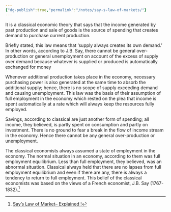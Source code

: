 ```yaml
---
{"dg-publish":true,"permalink":"/notes/say-s-law-of-markets/"}
---
```



It is a classical economic theory that says that the income generated by past production and sale of goods is the source of spending that creates demand to purchase current production.

Briefly stated, this law means that ‘supply always creates its own demand.’ In other words, according to J.B. Say, there cannot be general over­production or general unemployment on account of the excess of supply over demand because whatever is supplied or produced is automatically exchanged for money

Whenever additional production takes place in the economy, necessary purchasing power is also generated at the same time to absorb the additional supply; hence, there is no scope of supply exceeding demand and causing unemployment. This law was the basis of their assumption of full employment in the economy which rested on the plea that income is spent automatically at a rate which will always keep the resources fully employed.

Savings, according to classical are just another form of spending; all income, they believed, is partly spent on consumption and partly on investment. There is no ground to fear a break in the flow of income stream in the economy. Hence there cannot be any general over-production or unemployment.

The classical economists always assumed a state of employment in the economy. The normal situation in an economy, according to them was full employment equilibrium. Less than full employment, they believed, was an abnormal situation. Classical always held that there are no lapses from full employment equilibrium and even if there are any, there is always a tendency to return to full employment. This belief of the classical economists was based on the views of a French economist, J.B. Say (1767-1832).[^1]

[^1]: [Say’s Law of Market– Explained !](https://www.economicsdiscussion.net/says-law/says-law-of-market-explained/7653)